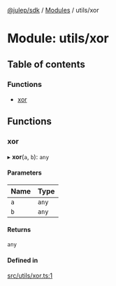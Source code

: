 [@julep/sdk](../README.md) / [Modules](../modules.md) / utils/xor

# Module: utils/xor

## Table of contents

### Functions

- [xor](utils_xor.md#xor)

## Functions

### xor

▸ **xor**(`a`, `b`): `any`

#### Parameters

| Name | Type |
| :------ | :------ |
| `a` | `any` |
| `b` | `any` |

#### Returns

`any`

#### Defined in

[src/utils/xor.ts:1](https://github.com/julep-ai/julep/blob/0867a4970807802493fd821a493094b35d4a2f7b/sdks/ts/src/utils/xor.ts#L1)
